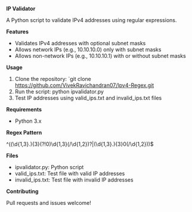 **IP Validator**

A Python script to validate IPv4 addresses using regular expressions.

**Features**

- Validates IPv4 addresses with optional subnet masks
- Allows network IPs (e.g., 10.10.10.0) only with subnet masks
- Allows non-network IPs (e.g., 10.10.10.1) with or without subnet masks

**Usage**

1. Clone the repository: `git clone https://github.com/VivekRavichandran07/Ipv4-Regex.git
2. Run the script: python ipvalidator.py
3. Test IP addresses using valid_ips.txt and invalid_ips.txt files

**Requirements**

- Python 3.x

**Regex Pattern**

^((\d{1,3}\.){3}(?!0)\d{1,3}(\/\d{1,2})?|(\d{1,3}\.){3}0(\/\d{1,2}))$

**Files**

- ipvalidator.py: Python script
- valid_ips.txt: Test file with valid IP addresses
- invalid_ips.txt: Test file with invalid IP addresses

**Contributing**

Pull requests and issues welcome!
